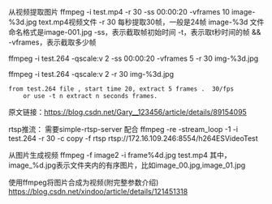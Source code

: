 
从视频提取图片
ffmpeg -i test.mp4 -r 30 -ss 00:00:20 -vframes 10 image-%3d.jpg
text.mp4视频文件
-r 30 每秒提取30帧，一般是24帧
image-%3d 文件命名格式是image-001.jpg
-ss，表示截取帧初始时间
-t，表示取t秒时间的帧   &&  -vframes，表示截取多少帧

ffmpeg -i test.264 -qscale:v 2  -ss 00:00:20 -vframes 5 -r 30   img-%3d.jpg

ffmpeg -i test.264 -qscale:v 2  -r 30   img-%3d.jpg

 	from test.264 file , start time 20, extract 5 frames .  30/fps
    	or use -t n extract n seconds frames.   
原文链接：https://blog.csdn.net/Gary__123456/article/details/89154095


rtsp推流： 需要simple-rtsp-server 配合
ffmpeg -re -stream_loop -1 -i test.264 -r 30 -c copy -f rtsp rtsp://172.16.109.246:8554/h264ESVideoTest


从图片生成视频
ffmpeg -f image2 -i frame%4d.jpg test.mp4
其中，image_%d.jpg表示文件夹内的有序图片，比如image_00.jpg,image_01.jpg

使用ffmpeg将图片合成为视频(附完整参数介绍)
https://blog.csdn.net/xindoo/article/details/121451318

